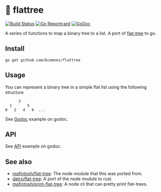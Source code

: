 # 🌳 flattree
[![Build Status][travis-img]][travis] [![Go Reportcard][goreport-img]][goreport] [![GoDoc][godoc-img]][godoc]

A series of functions to map a binary tree to a list. A port of [flat-tree][ft] to go. 

## Install

```
go get github.com/bcomnes/flattree
```

## Usage

You can represent a binary tree in a simple flat list using the following structure

```
      3
  1       5
0   2   4   6  ...
```

See [Godoc][example] example on godoc.

## API

See [API][api] example on godoc.

## See also

- [mafintosh/flat-tree][ft]: The node module that this was ported from.
- [datrs/flat-tree][rs]: A port of the node module to rust.
- [mafintosh/print-flat-tree][print]: A node cli that can pretty print flat-trees.

[ft]: https://github.com/mafintosh/flat-tree
[godoc]: https://godoc.org/github.com/bcomnes/flattree
[godoc-img]: https://godoc.org/github.com/bcomnes/flattree?status.svg
[travis]: https://travis-ci.org/bcomnes/flattree
[travis-img]: https://travis-ci.org/bcomnes/flattree.svg?branch=master
[example]: https://godoc.org/github.com/bcomnes/flattree
[api]: https://godoc.org/github.com/bcomnes/flattree#pkg-index
[print]: https://github.com/mafintosh/print-flat-tree
[rs]: https://github.com/datrs/flat-tree
[goreport]: https://goreportcard.com/report/github.com/bcomnes/flattree
[goreport-img]: https://goreportcard.com/badge/github.com/bcomnes/flattree

